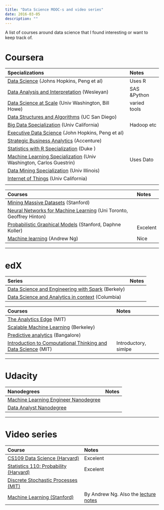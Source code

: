 ```yaml
---
title: "Data Science MOOC-s and video series"
date: 2016-03-05
description: ""
---
```


A list of  courses around data science that I found interesting or want to keep track of.



# Coursera  

|Specializations |Notes|
|:--|:--|
|[Data Science](https://www.coursera.org/specializations/jhu-data-science)  (Johns Hopkins, Peng et al) | Uses R
|[Data Analysis and Interpretation](https://www.coursera.org/specializations/data-analysis) (Wesleyan) |SAS &Python
|[Data Science at Scale](https://www.coursera.org/specializations/data-science) (Univ Washington, Bill Howe) |varied tools |
|[Data Structures and Algorithms](https://www.coursera.org/specializations/data-structures-algorithms) (UC San Diego)||
|[Big Data Specialization](https://www.coursera.org/specializations/big-data) (Univ California) | Hadoop etc|
|[Executive Data Science](https://www.coursera.org/specializations/executive-data-science) (John Hopkins, Peng et al)||
|[Strategic Business Analytics](https://www.coursera.org/specializations/strategic-analytics) (Accenture)||
|[Statistics with R Specialization](https://www.coursera.org/specializations/statistics) (Duke )||
|[Machine Learning Specialization](https://www.coursera.org/specializations/machine-learning) (Univ Washington, Carlos Guestrin) |Uses Dato|
|[Data Mining Specialization](https://www.coursera.org/specializations/data-mining) (Univ Illinois)||
|[Internet of Things](https://www.coursera.org/specializations/iot) (Univ California)||
|||


|Courses|Notes|
|:--|:--|
|[Mining Massive Datasets](https://www.coursera.org/course/mmds) (Stanford) ||
| [Neural Networks for Machine Learning](https://www.coursera.org/course/neuralnets) (Uni Toronto, Geoffrey Hinton)||
|[Probabilistic Graphical Models](https://www.coursera.org/course/pgm) (Stanford, Daphne Koller)|Excelent|
|[Machine learning](https://www.coursera.org/learn/machine-learning/) (Andrew Ng)|Nice|

----------  

# edX  

|Series|Notes|
|:--|:--|
|[Data Science and Engineering with Spark](https://www.edx.org/xseries/data-science-engineering-spark) (Berkely)||
|[Data Science and Analytics in context](https://www.edx.org/xseries/data-science-analytics-context)  (Columbia)||

|Courses|Notes|
|:--|:--|
|[The Analytics Edge](https://www.edx.org/course/analytics-edge-mitx-15-071x-2) (MIT)||
|[Scalable Machine Learning](https://courses.edx.org/courses/BerkeleyX/CS190.1x/1T2015/info) (Berkeley)||
|[Predictive analytics](https://www.edx.org/course/predictive-analytics-iimbx-qm901x) (Bangalore)||
|[Introduction to Computational Thinking and Data Science](https://www.edx.org/course/introduction-computational-thinking-data-mitx-6-00-2x-3) (MIT)|Introductory, simlpe|

----------  

# Udacity  

|Nanodegrees|Notes|
|:--|:--|
|[Machine Learning Engineer Nanodegree](https://www.udacity.com/course/machine-learning-engineer-nanodegree--nd009)||
|[Data Analyst Nanodegree](https://www.udacity.com/course/data-analyst-nanodegree--nd002)||

----------

# Video series  

|Course|Notes|
|:--|:--|
|[CS109 Data Science (Harvard)](http://cs109.github.io/2015/pages/videos.html)|Excelent|
|[Statistics 110: Probability (Harvard)](https://www.youtube.com/playlist?list=PL2SOU6wwxB0uwwH80KTQ6ht66KWxbzTIo)|Excelent|
|[Discrete Stochastic Processes (MIT)](https://www.youtube.com/playlist?list=PLEEF5322B331C1B98)||
|[Machine Learning (Stanford)](https://www.youtube.com/playlist?list=PLA89DCFA6ADACE599)|By Andrew Ng. Also the [lecture notes](http://cs229.stanford.edu/notes/cs229-notes3.pdf)|

